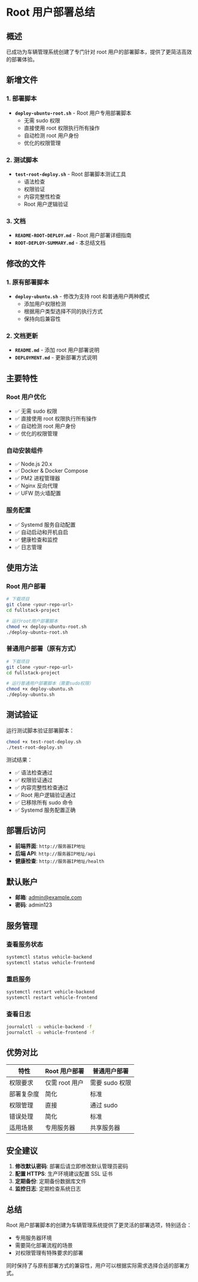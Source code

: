 # Root 用户部署总结

## 概述

已成功为车辆管理系统创建了专门针对 root 用户的部署脚本，提供了更简洁高效的部署体验。

## 新增文件

### 1. 部署脚本

- **`deploy-ubuntu-root.sh`** - Root 用户专用部署脚本
  - 无需 sudo 权限
  - 直接使用 root 权限执行所有操作
  - 自动检测 root 用户身份
  - 优化的权限管理

### 2. 测试脚本

- **`test-root-deploy.sh`** - Root 部署脚本测试工具
  - 语法检查
  - 权限验证
  - 内容完整性检查
  - Root 用户逻辑验证

### 3. 文档

- **`README-ROOT-DEPLOY.md`** - Root 用户部署详细指南
- **`ROOT-DEPLOY-SUMMARY.md`** - 本总结文档

## 修改的文件

### 1. 原有部署脚本

- **`deploy-ubuntu.sh`** - 修改为支持 root 和普通用户两种模式
  - 添加用户权限检测
  - 根据用户类型选择不同的执行方式
  - 保持向后兼容性

### 2. 文档更新

- **`README.md`** - 添加 root 用户部署说明
- **`DEPLOYMENT.md`** - 更新部署方式说明

## 主要特性

### Root 用户优化

- ✅ 无需 sudo 权限
- ✅ 直接使用 root 权限执行所有操作
- ✅ 自动检测 root 用户身份
- ✅ 优化的权限管理

### 自动安装组件

- ✅ Node.js 20.x
- ✅ Docker & Docker Compose
- ✅ PM2 进程管理器
- ✅ Nginx 反向代理
- ✅ UFW 防火墙配置

### 服务配置

- ✅ Systemd 服务自动配置
- ✅ 自动启动和开机自启
- ✅ 健康检查和监控
- ✅ 日志管理

## 使用方法

### Root 用户部署

```bash
# 下载项目
git clone <your-repo-url>
cd fullstack-project

# 运行root用户部署脚本
chmod +x deploy-ubuntu-root.sh
./deploy-ubuntu-root.sh
```

### 普通用户部署（原有方式）

```bash
# 下载项目
git clone <your-repo-url>
cd fullstack-project

# 运行普通用户部署脚本（需要sudo权限）
chmod +x deploy-ubuntu.sh
./deploy-ubuntu.sh
```

## 测试验证

运行测试脚本验证部署脚本：

```bash
chmod +x test-root-deploy.sh
./test-root-deploy.sh
```

测试结果：

- ✅ 语法检查通过
- ✅ 权限验证通过
- ✅ 内容完整性检查通过
- ✅ Root 用户逻辑验证通过
- ✅ 已移除所有 sudo 命令
- ✅ Systemd 服务配置正确

## 部署后访问

- **前端界面**: `http://服务器IP地址`
- **后端 API**: `http://服务器IP地址/api`
- **健康检查**: `http://服务器IP地址/health`

## 默认账户

- **邮箱**: admin@example.com
- **密码**: admin123

## 服务管理

### 查看服务状态

```bash
systemctl status vehicle-backend
systemctl status vehicle-frontend
```

### 重启服务

```bash
systemctl restart vehicle-backend
systemctl restart vehicle-frontend
```

### 查看日志

```bash
journalctl -u vehicle-backend -f
journalctl -u vehicle-frontend -f
```

## 优势对比

| 特性       | Root 用户部署  | 普通用户部署   |
| ---------- | -------------- | -------------- |
| 权限要求   | 仅需 root 用户 | 需要 sudo 权限 |
| 部署复杂度 | 简化           | 标准           |
| 权限管理   | 直接           | 通过 sudo      |
| 错误处理   | 简化           | 标准           |
| 适用场景   | 专用服务器     | 共享服务器     |

## 安全建议

1. **修改默认密码**: 部署后请立即修改默认管理员密码
2. **配置 HTTPS**: 生产环境建议配置 SSL 证书
3. **定期备份**: 定期备份数据库文件
4. **监控日志**: 定期检查系统日志

## 总结

Root 用户部署脚本的创建为车辆管理系统提供了更灵活的部署选项，特别适合：

- 专用服务器环境
- 需要简化部署流程的场景
- 对权限管理有特殊要求的部署

同时保持了与原有部署方式的兼容性，用户可以根据实际需求选择合适的部署方式。
